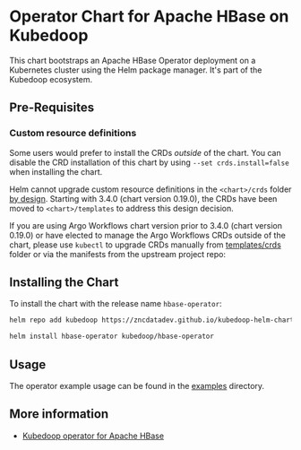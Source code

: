 # Operator Chart for Apache HBase on Kubedoop

This chart bootstraps an Apache HBase Operator deployment on a Kubernetes cluster using the Helm package manager. It's part of the Kubedoop ecosystem.

## Pre-Requisites

### Custom resource definitions

Some users would prefer to install the CRDs _outside_ of the chart. You can disable the CRD installation of this chart by using `--set crds.install=false` when installing the chart.

Helm cannot upgrade custom resource definitions in the `<chart>/crds` folder [by design](https://helm.sh/docs/chart_best_practices/custom_resource_definitions/#some-caveats-and-explanations).
Starting with 3.4.0 (chart version 0.19.0), the CRDs have been moved to `<chart>/templates` to address this design decision.

If you are using Argo Workflows chart version prior to 3.4.0 (chart version 0.19.0) or have elected to manage the Argo Workflows CRDs outside of the chart,
please use `kubectl` to upgrade CRDs manually from [templates/crds](templates/crds/) folder or via the manifests from the upstream project repo:

## Installing the Chart

To install the chart with the release name `hbase-operator`:

```bash
helm repo add kubedoop https://zncdatadev.github.io/kubedoop-helm-charts/

helm install hbase-operator kubedoop/hbase-operator
```

## Usage

The operator example usage can be found in the [examples](https://github.com/zncdatadev/hbase-operator/tree/main/examples) directory.

## More information

- [Kubedoop operator for Apache HBase](https://github.com/zncdatadev/hbase-operator)
